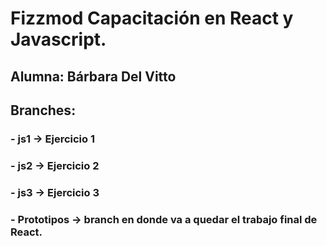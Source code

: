 # Fizzmod Capacitación en React y Javascript. 

## Alumna: Bárbara Del Vitto 

## Branches:

### - js1 -> Ejercicio 1
### - js2 -> Ejercicio 2
### - js3 -> Ejercicio 3
### - Prototipos -> branch en donde va a quedar el trabajo final de React. 

